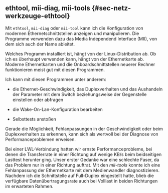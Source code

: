 
## ethtool, mii-diag, mii-tools {#sec-netz-werkzeuge-ethtool}

Mit `ethtool`, `mii-diag` oder `mii-tool` kann ich die Konfiguration
von modernen Ethernetschnittstellen anzeigen und manipulieren.
Die Programme verwenden dazu das Media Independend Interface (MII),
von dem sich auch der Name ableitet.

Welches Programm installiert ist, hängt von der Linux-Distribution ab.
Ob ich es überhaupt verwenden kann, hängt von der Ethernetkarte ab.
Moderne Ethernetkarten und die Onboardschnittstellen neuerer Rechner
funktionieren meist gut mit diesen Programmen.

Ich kann mit diesen Programmen unter anderem:

*   die Ethernet-Geschwindigkeit, das Duplexverhalten und das Aushandeln
    der Parameter mit dem Switch beziehungsweise der Gegenstelle einstellen
    oder abfragen

*   die Wake-On-Lan-Konfiguration bearbeiten

*   Selbsttests anstoßen

Gerade die Möglichkeit, Fehlanpassungen in der Geschwindigkeit oder beim
Duplexverhalten zu erkennen, kann sich als wertvoll bei der Diagnose
von Performanceproblemen erweisen.

Bei einer LWL-Verbindung hatten wir ernste
Performanceprobleme, bei denen die Transferrate in einer Richtung auf wenige
KB/s beim beidseitigen Lasttest herunter ging.
Unser erster Gedanke war eine schlechte Faser, da das Problem nur in einer
Richtung auftrat.
Mit den *mii-tools* konnte ich eine Fehlanpassung der Ethernetkarte mit dem
Medienwandler diagnostizieren.
Nachdem ich die Schnittstelle auf Full-Duplex eingestellt hatte, blieb die
verfügbare Datenübertragungsrate auch bei Volllast in beiden Richtungen im
erwarteten Rahmen.

